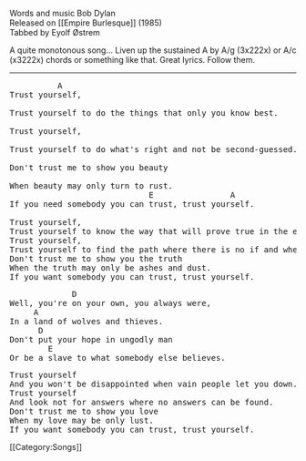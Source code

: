 Words and music Bob Dylan<br>
Released on [[Empire Burlesque]] (1985)<br>
Tabbed by Eyolf Østrem

A quite monotonous song... Liven up the sustained A by A/g (3x222x) or
A/c (x3222x) chords or something like that. Great lyrics. Follow them.

----
<pre class="verse">
          A
Trust yourself,

Trust yourself to do the things that only you know best.

Trust yourself,

Trust yourself to do what's right and not be second-guessed.

Don't trust me to show you beauty

When beauty may only turn to rust.
                             E                A
If you need somebody you can trust, trust yourself.

Trust yourself,
Trust yourself to know the way that will prove true in the end.
Trust yourself,
Trust yourself to find the path where there is no if and when.
Don't trust me to show you the truth
When the truth may only be ashes and dust.
If you want somebody you can trust, trust yourself.
</pre>

<pre class="bridge">
             D
Well, you're on your own, you always were,
     A
In a land of wolves and thieves.
      D
Don't put your hope in ungodly man
        E
Or be a slave to what somebody else believes.
</pre>

<pre class="verse">
Trust yourself
And you won't be disappointed when vain people let you down.
Trust yourself
And look not for answers where no answers can be found.
Don't trust me to show you love
When my love may be only lust.
If you want somebody you can trust, trust yourself.
</pre>

[[Category:Songs]]
